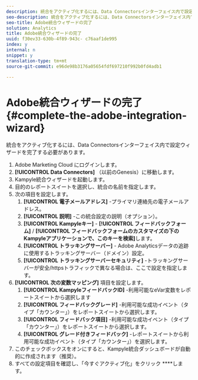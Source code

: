 ```yaml
---
description: 統合をアクティブ化するには、Data Connectorsインターフェイス内で設定ウィザードを完了する必要があります。
seo-description: 統合をアクティブ化するには、Data Connectorsインターフェイス内で設定ウィザードを完了する必要があります。
seo-title: Adobe統合ウィザードの完了
solution: Analytics
title: Adobe統合ウィザードの完了
uuid: f30ev33-630b-4f89-943c- c76aaf1de995
index: y
internal: n
snippet: y
translation-type: tm+mt
source-git-commit: e96de98b3176a05654fdf697210f992b0fd4adb1

---
```



# Adobe統合ウィザードの完了{#complete-the-adobe-integration-wizard}

統合をアクティブ化するには、Data Connectorsインターフェイス内で設定ウィザードを完了する必要があります。

1. Adobe Marketing Cloud にログインします。
1. **[!UICONTROL Data Connectors]** （以前のGenesis）に移動します。
1. Kampyle統合ウィザードを起動します。
1. 目的のレポートスイートを選択し、統合の名前を指定します。
1. 次の項目を設定します。
   1. **[!UICONTROL 電子メールアドレス]** -プライマリ連絡先の電子メールアドレス。
   1. **[!UICONTROL 説明]** -この統合設定の説明（オプション）。
   1. **[!UICONTROL Kampyleキー]** - **[!UICONTROL フィードバックフォーム]** / **[!UICONTROL フィードバックフォームのカスタマイズの下のKampyleアプリケーションで、このキーを検索]**&#x200B;します。
   1. **[!UICONTROL トラッキングサーバー]** - Adobe Analyticsデータの追跡に使用するトラッキングサーバー（ドメイン）設定。
   1. **[!UICONTROL トラッキングサーバーセキュリティ]** -トラッキングサーバーが安全/httpsトラフィックで異なる場合は、ここで設定を指定します。
1. **[!UICONTROL 次の変数マッピング]** 項目を設定します。
   1. **[!UICONTROL KampyleフィードバックID]** -利用可能なeVar変数をレポートスイートから選択します
   1. **[!UICONTROL フィードバックグレード]** -利用可能な成功イベント（タイプ「カウンター」）をレポートスイートから選択します。
   1. **[!UICONTROL フィードバック項目]** -利用可能な成功イベント（タイプ「カウンター」）をレポートスイートから選択します。
   1. **[!UICONTROL グレード付きフィードバック]** -レポートスイートから利用可能な成功イベント（タイプ「カウンター」）を選択します。
1. このチェックボックスをオンにすると、Kampyle統合ダッシュボードが自動的に作成されます（推奨）。
1. すべての設定項目を確認し、「今すぐアクティブ化」をクリック ****&#x200B;します。
